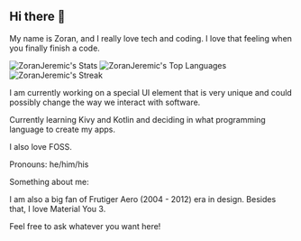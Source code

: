 ## Hi there 👋

<!--
**Zoran181/Zoran181** is a ✨ _special_ ✨ repository because its `README.md` (this file) appears on your GitHub profile.

Here are some ideas to get you started:

- 🔭 I’m currently working on a special UI element that was never invented and could change the way we interact with apps. ...
- 🌱 I’m currently learning Kivy, Kotlin and C. ...
- 👯 I’m looking to collaborate on ...
- 🤔 I’m looking for help with ...
- 💬 Ask me about anything you want ...
- 📫 How to reach me: ...
- 😄 Pronouns: ...
- ⚡ Fun fact: ...
-->
My name is Zoran, and I really love tech and coding. I love that feeling when you finally finish a code.

![ZoranJeremic's Stats](https://github-readme-stats.vercel.app/api?username=ZoranJeremic&theme=default&show_icons=true&hide_border=true&count_private=true)
![ZoranJeremic's Top Languages](https://github-readme-stats.vercel.app/api/top-langs/?username=ZoranJeremic&theme=default&show_icons=true&hide_border=true&layout=compact)
![ZoranJeremic's Streak](https://github-readme-streak-stats.herokuapp.com/?user=ZoranJeremic&theme=default&hide_border=true)

I am currently working on a special UI element that is very unique and could possibly change the way we interact with software.

Currently learning Kivy and Kotlin and deciding in what programming language to create my apps.

I also love FOSS.

Pronouns: he/him/his

Something about me: 

I am also a big fan of Frutiger Aero (2004 - 2012) era in design. Besides that, I love Material You 3.

Feel free to ask whatever you want here!
